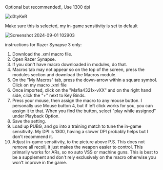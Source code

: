 Optional but recommended!, Use 1300 dpi

![d3tyKeR](https://github.com/user-attachments/assets/4412b9c9-2ac0-46fa-9666-7b07af45656e)

Make sure this is selected, my in-game sensitivity is set to default

![Screenshot 2024-09-01 102903](https://github.com/user-attachments/assets/6bd56c4d-027e-4300-9e74-10202d0973be)

instructions for Razer Synapse 3 only:
1. Download the .xml macro file.
2. Open Razer Synapse.
3. If you don't have macro downloaded in modules, do that.
4. Macros tab may not appear so on the top of the screen, press the modules section and download the Macros module.
5. On the "My Macros" tab, press the down-arrow within a square symbol. Click on my macro .xml file
6. Once imported, click on the "Mafia4321x-vXX" and on the right hand side, click the "+" next to Key Binds.
7. Press your mouse, then assign the macro to any mouse button. I personally use Mouse button 4, but if left click works for you, you can assign it to that. When you find the button, select "play while assigned" under Playback Option.
8. Save the setting.
9. Load up PUBG, and go into a training match to tune the in-game sensitivity. My DPI is 1300, having a slower DPI probably helps but I don't recommend it.
10. Adjust in-game sensitivity, to the picture above
P.S. This does not remove all recoil, it just makes the weapon easier to control. This primarily works for ARs, so no auto VSS or machine guns. This is best to be a supplement and don't rely exclusively on the macro otherwise you won't improve in the game.



